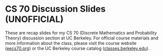 # CS 70 Discussion Slides (UNOFFICIAL)
These are recap slides for my CS 70 (Discrete Mathematics and Probability Theory) discussion section at UC Berkeley. For official course materials and more information about the class, please visit the course website ([eecs70.org](eecs70.org)) or the UC Berkeley course catalog ([classes.berkeley.edu](https://classes.berkeley.edu/)).
